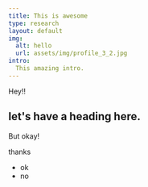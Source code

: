 ```yaml
---
title: This is awesome
type: research
layout: default
img:
  alt: hello
  url: assets/img/profile_3_2.jpg
intro: 
  This amazing intro.
---
```


Hey!!

## let's have a heading here.

But okay!

thanks

- ok
- no
